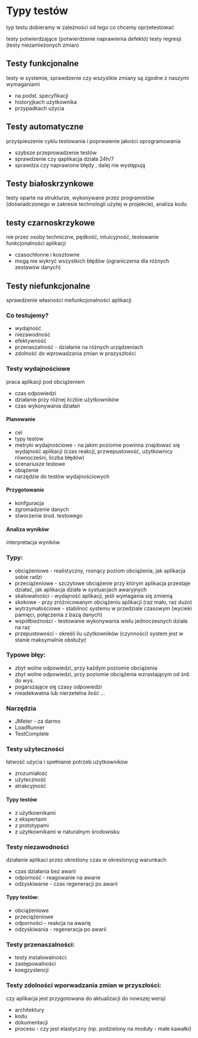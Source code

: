 # Typy testów

typ testu dobieramy w zależności od tego co chcemy oprzetestować

testy potwierdzające (potwierdzenie naprawienia defektó)
testy regresji (testy niezamieżonych zmian)

## Testy funkcjonalne
testy w systemie, sprawdzenie czy wszystkie zmiany są zgodne z naszymi wymaganiami

- na podst. specyfikacji
- historyjkach użytkownika
- przypadkach użycia

## Testy automatyczne
przyśpieszenie cyklu testowania i poprwaienie jakości oprogramowania

- szybsze przeprowadzenie testów
- sprawdzenie czy qaplikacja działa 24h/7
- sprawdza czy naprawione błędy , dalej nie występują

## Testy białoskrzynkowe
testy oparte na strukturze, wykonywane przez programistów (doświadczonego w zakresie technologii użytej w projekcie), analiza kodu

## testy czarnoskrzykowe
nie przez osoby techniczne, pędkość, intuicyjność, testowanie funkcjonalności aplikacji

- czasochłonne i kosztowne
- mogą nie wykryć wszystkich błędów (ograniczenia dla różnych zestawów danych)

## Testy niefunkcjonalne
sprawdzenie własności niefunkcjonalności aplikacji

### Co testujemy?
- wydajność
- niezawodność
- efektywność
- przenaszalność - działanie na różnych urządzeniach
- zdolność do wprowadzania zmian w prazyszłości

### Testy wydajnościowe
praca aplikacji pod obciążeniem
- czas odpowiedzi
- działanie przy różnej liczbie użytkowników
- czas wykonywania działań

#### Planowanie
- cel
- typy testów
- metryki wydajnościowe - na jakim poziomie powinna znajdować się wydajność aplikacji (czas reakcji, przwepustowość, użytkownicy równocześni, liczba błędów)
- scenariusze testowe
- obiążenie
- narzędzie do testów wydajnościowych

#### Przygotowanie
- konfguracja
- zgromadzenie danych
- stworzenie środ. testowego

#### Analiza wyników
interpretacja wyników

### Typy:
- obciążeniowe - realistyczny, rosnący poziom obciążenia, jak aplikacja sobie radzi
- przeciążeniowe - szczytowe obciążenie przy którym aplikacja przestaje działać, jak aplikacja działa w systuacjach awaryjnych
- skalowalności - wydajność aplikacji, jeśli wymagania się zmienią
- skokowe - przy zróżnicowanym obciążeniu aplikacji (raz mało, raz dużo)
- wytrzymałościowe - stabilnoć systemu w przedziale czasowym (wycieki pamięci, połączenia z bazą danych)
- współbieżności - testowanie wykonywania wielu jednoczesnych działa na raz
- przepustowości - określi ilu użytkowników (czynności) system jest w stanie maksymalnie obsłużyć

### Typowe błęy:
- zbyt wolne odpowiedzi, przy każdym poziomie obciążenia
- zbyt wolne odpowiedzi, przy poziomie obciążenia wzrastającym od śrd. do wys.
- pogarszające się czasy odpowiedzi
- nieadekwatna lub nierzetelna ilość ...

### Narzędzia
- JMeter - za darmo
- LoadRunner
- TestComplete

### Testy użyteczności
łatwość użycia i spełnianie potrzeb użytkowników

- zrozumiałość
- użyteczność
- atrakcyjność

#### Typy testów
- z użytkownikami
- z ekspertami
- z prototypami
- z użytkownikami w naturalnym środowisku

### Testy niezawodności
działanie aplikaci przez określony czas w okreslonycg warunkach
- czas działania bez awarii
- odporność - reagowanie na awarie
- odzyskiwanie - czas regeneracji po awarii

#### Typy testów:
- obciążeniowe
- przeciążeniowe
- odporności - reakcja na awarię
- odzyskiwania - regeneracja po awarii

### Testy przenaszalności:

- testy instalowalności:
- zastępowalności
- koegzystencji

### Testy zdolności wporwadzania zmian w przyszłości:
czy aplikacja jest przygotowana do aktualizacji do nowszej wersji

- architektury
- kodu
- dokumentacji
- procesu - czy jest elastyczny (np. podzielony na moduły - małe kawałki)

<!-- wsyzstkie user story z aplikacji gosi  usr story: jako kto, oczekuję, że aplikacja będzie robić coś, po to aby -->
